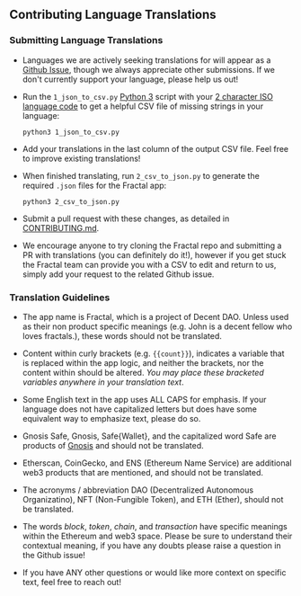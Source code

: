 ## Contributing Language Translations

### Submitting Language Translations

- Languages we are actively seeking translations for will appear as a [Github Issue](https://github.com/decent-dao/fractal-interface/labels/translation), though we always appreciate other
  submissions.  If we don't currently support your language, please help us out!

- Run the `1_json_to_csv.py` [Python 3](https://www.python.org/downloads/) script with your [2 character ISO language code](https://en.wikipedia.org/wiki/List_of_ISO_639-1_codes) to get a helpful CSV file of missing strings in your language:
  ```console
  python3 1_json_to_csv.py
  ```

- Add your translations in the last column of the output CSV file.  Feel free to improve existing translations!

- When finished translating, run `2_csv_to_json.py` to generate the required `.json` files for the Fractal app:
  ```console
  python3 2_csv_to_json.py
  ```

- Submit a pull request with these changes, as detailed in [CONTRIBUTING.md](../.github/CONTRIBUTING.md).

- We encourage anyone to try cloning the Fractal repo and submitting a PR with translations (you can definitely do it!), however if you get stuck the Fractal team can provide you with a CSV to edit and return to us, simply add your request to the related Github issue.

### Translation Guidelines

- The app name is Fractal, which is a project of Decent DAO.  Unless used as their non product specific meanings (e.g. John is a decent fellow who loves fractals.), these words should not be translated.

- Content within curly brackets (e.g. `{{count}}`), indicates a variable that is replaced within the app logic, and neither the brackets, nor the content within should be altered. _You may place these bracketed variables anywhere in your translation text_.

- Some English text in the app uses ALL CAPS for emphasis. If your language does not have capitalized letters but does have some equivalent way to emphasize text, please do so.

- Gnosis Safe, Gnosis, Safe{Wallet}, and the capitalized word Safe are products of [Gnosis](https://gnosis.io/) and should not be translated.

- Etherscan, CoinGecko, and ENS (Ethereum Name Service) are additional web3 products that are mentioned, and should not be translated.

- The acronyms / abbreviation DAO (Decentralized Autonomous Organizatino), NFT (Non-Fungible Token), and ETH (Ether), should not be translated.

- The words _block_, _token_, _chain_, and _transaction_ have specific meanings within the Ethereum and web3 space. Please be sure to understand their contextual meaning, if you have any doubts please raise a question in the Github issue!

- If you have ANY other questions or would like more context on specific text, feel free to reach out!